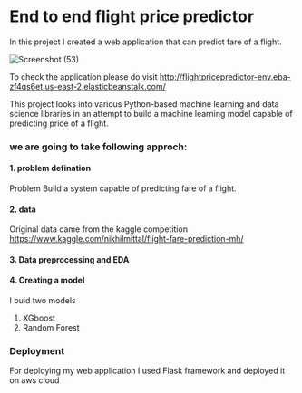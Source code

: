 # End to end flight price predictor

In this project I created a web application that can predict fare of a flight. 


![Screenshot (53)](https://user-images.githubusercontent.com/54037847/103127299-365dab80-46b7-11eb-8540-01e8be26f2b5.png)


To check the application please do visit http://flightpricepredictor-env.eba-zf4qs6et.us-east-2.elasticbeanstalk.com/

This project looks into various Python-based machine learning and data science libraries in an attempt to build a machine learning model capable of predicting price of a flight.

### we are going to take following approch:

#### 1. problem defination 
Problem Build a system capable of predicting fare of a flight.

#### 2. data 
Original data came from the kaggle competition https://www.kaggle.com/nikhilmittal/flight-fare-prediction-mh/

#### 3. Data preprocessing and EDA

#### 4. Creating a model
I buid two models 
1. XGboost
2. Random Forest

### Deployment
For deploying my web application I used Flask framework and deployed it on aws cloud
